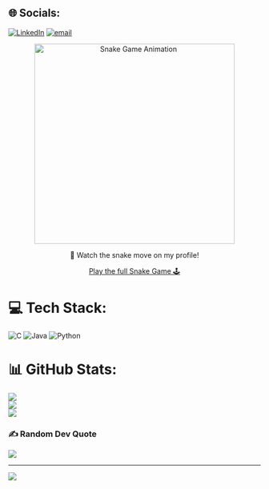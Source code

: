 
## 🌐 Socials:
[![LinkedIn](https://img.shields.io/badge/LinkedIn-%230077B5.svg?logo=linkedin&logoColor=white)](https://linkedin.com/in/https://www.linkedin.com/in/suryakant-sahoo-189800346?lipi=urn%3Ali%3Apage%3Ad_flagship3_profile_view_base_contact_details%3BTNVHdxQLRxqPUKh0meEjUQ%3D%3D) [![email](https://img.shields.io/badge/Email-D14836?logo=gmail&logoColor=white)](mailto:xbsuryakant@gmail.com) 

<!-- Snake Game Animation for Suryakant's Profile -->

<div align="center">
  <img src="https://github.com/suryakant-source/snake-game-demo/blob/main/snake_demo.gif" alt="Snake Game Animation" width="400" />
  <p>🐍 Watch the snake move on my profile!</p>
  <a href="https://suryakant-source.github.io/snake-game/">Play the full Snake Game 🕹️</a>
</div>


# 💻 Tech Stack:
![C](https://img.shields.io/badge/c-%2300599C.svg?style=for-the-badge&logo=c&logoColor=white) ![Java](https://img.shields.io/badge/java-%23ED8B00.svg?style=for-the-badge&logo=openjdk&logoColor=white) ![Python](https://img.shields.io/badge/python-3670A0?style=for-the-badge&logo=python&logoColor=ffdd54)
# 📊 GitHub Stats:
![](https://github-readme-stats.vercel.app/api?username=suryakant-source&theme=radical&hide_border=true&include_all_commits=true&count_private=true)<br/>
![](https://nirzak-streak-stats.vercel.app/?user=suryakant-source&theme=radical&hide_border=true)<br/>
![](https://github-readme-stats.vercel.app/api/top-langs/?username=suryakant-source&theme=radical&hide_border=true&include_all_commits=true&count_private=true&layout=compact)

### ✍️ Random Dev Quote
![](https://quotes-github-readme.vercel.app/api?type=horizontal&theme=radical)

---
[![](https://visitcount.itsvg.in/api?id=suryakant-source&icon=0&color=0)](https://visitcount.itsvg.in)

<!-- Proudly created with GPRM ( https://gprm.itsvg.in ) -->
